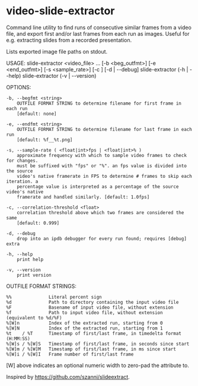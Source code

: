 # video-slide-extractor

Command line utility to find runs of consecutive similar frames from a video file, and
export first and/or last frames from each run as images. Useful for e.g. extracting
slides from a recorded presentation.

Lists exported image file paths on stdout.


USAGE:
    slide-extractor <video_file> ...
            [-b <beg_outfmt>] [-e <end_outfmt>]
            [-s <sample_rate>] [-c <corr>]
            [-d | --debug]
    slide-extractor (-h | --help)
    slide-extractor (-v | --version)


OPTIONS:

    -b, --begfmt <string>
        OUTFILE FORMAT STRING to determine filename for first frame in each run
        [default: none]

    -e, --endfmt <string>
        OUTFILE FORMAT STRING to determine filename for last frame in each run
        [default: %f__%t.png]

    -s, --sample-rate ( <float|int>fps | <float|int>% )
        approximate frequency with which to sample video frames to check for changes.
        must be suffixed with "fps" or "%". an fps value is divided into the source
        video's native framerate in FPS to determine # frames to skip each iteration. a
        percentage value is interpreted as a percentage of the source video's native
        framerate and handled similarly. [default: 1.0fps]

    -c, --correlation-threshold <float>
        correlation threshold above which two frames are considered the same
        [default: 0.999]

    -d, --debug
        drop into an ipdb debugger for every run found; requires [debug] extra

    -h, --help
        print help

    -v, --version
        print version


OUTFILE FORMAT STRINGS:

    %%              Literal percent sign
    %d              Path to directory containing the input video file
    %F              Basename of input video file, without extension
    %f              Path to input video file, without extension (equivalent to %d/%F)
    %[W]n           Index of the extracted run, starting from 0
    %[W]N           Index of the extracted run, starting from 1
    %t    / %T      Timestamp of first/last frame, in timedelta format (H:MM:SS)
    %[W]s / %[W]S   Timestamp of first/last frame, in seconds since start
    %[W]m / %[W]M   Timestamp of first/last frame, in ms since start
    %[W]i / %[W]I   Frame number of first/last frame


[W] above indicates an optional numeric width to zero-pad the attribute to.


Inspired by https://github.com/szanni/slideextract.
